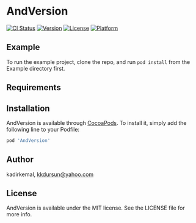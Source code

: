 # AndVersion

[![CI Status](http://img.shields.io/travis/kadirkemal/AndVersion.svg?style=flat)](https://travis-ci.org/kadirkemal/AndVersion)
[![Version](https://img.shields.io/cocoapods/v/AndVersion.svg?style=flat)](http://cocoapods.org/pods/AndVersion)
[![License](https://img.shields.io/cocoapods/l/AndVersion.svg?style=flat)](http://cocoapods.org/pods/AndVersion)
[![Platform](https://img.shields.io/cocoapods/p/AndVersion.svg?style=flat)](http://cocoapods.org/pods/AndVersion)

## Example

To run the example project, clone the repo, and run `pod install` from the Example directory first.

## Requirements

## Installation

AndVersion is available through [CocoaPods](http://cocoapods.org). To install
it, simply add the following line to your Podfile:

```ruby
pod 'AndVersion'
```

## Author

kadirkemal, kkdursun@yahoo.com

## License

AndVersion is available under the MIT license. See the LICENSE file for more info.
